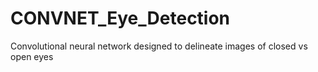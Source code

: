# CONVNET_Eye_Detection
Convolutional neural network designed to delineate images of closed vs open eyes 
